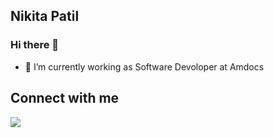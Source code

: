 ## Nikita Patil
### Hi there 👋

- 🔭 I’m currently working as Software Devoloper at Amdocs
## Connect with me
[<img src="https://img.shields.io/badge/LinkedIn-0077B5?style=for-the-badge&logo=linkedin&logoColor=white"/>](https://www.linkedin.com/in/nikita-patil-0b1b1819b/)
